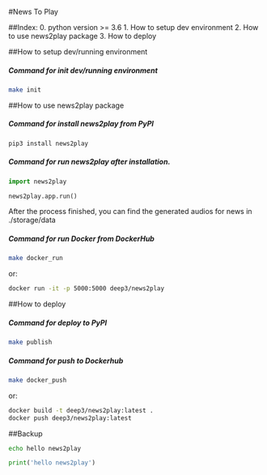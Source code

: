 #News To Play

##Index:
    0. python version >= 3.6
    1. How to setup dev environment
    2. How to use news2play package
    3. How to deploy

##How to setup dev/running environment

##### Command for init dev/running environment
```bash
make init
```

##How to use news2play package

##### Command for install news2play from PyPI
```bash
pip3 install news2play
```

##### Command for run news2play after installation.
```python
import news2play

news2play.app.run()
```

After the process finished, you can find the generated audios for news in ./storage/data

##### Command for run Docker from DockerHub
```bash
make docker_run
```
or:
```bash
docker run -it -p 5000:5000 deep3/news2play
```

##How to deploy

##### Command for deploy to PyPI
```bash
make publish
```

##### Command for push to Dockerhub
```bash
make docker_push
```
or:
```bash
docker build -t deep3/news2play:latest .
docker push deep3/news2play:latest
```

##Backup

```bash
echo hello news2play
```
```python
print('hello news2play')
```
```javascript
```